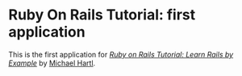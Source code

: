 # Ruby On Rails Tutorial: first application

This is the first application for [*Ruby on Rails Tutorial: Learn Rails by Example*](http://railstutorial.org) by [Michael Hartl](http://michalehartle.com).